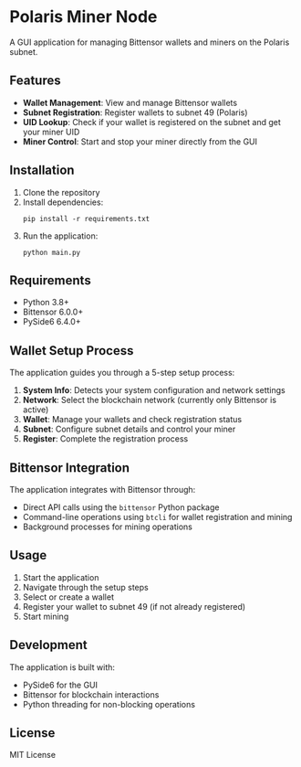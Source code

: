 # Polaris Miner Node

A GUI application for managing Bittensor wallets and miners on the Polaris subnet.

## Features

- **Wallet Management**: View and manage Bittensor wallets
- **Subnet Registration**: Register wallets to subnet 49 (Polaris)
- **UID Lookup**: Check if your wallet is registered on the subnet and get your miner UID
- **Miner Control**: Start and stop your miner directly from the GUI

## Installation

1. Clone the repository
2. Install dependencies:
   ```
   pip install -r requirements.txt
   ```
3. Run the application:
   ```
   python main.py
   ```

## Requirements

- Python 3.8+
- Bittensor 6.0.0+
- PySide6 6.4.0+

## Wallet Setup Process

The application guides you through a 5-step setup process:

1. **System Info**: Detects your system configuration and network settings
2. **Network**: Select the blockchain network (currently only Bittensor is active)
3. **Wallet**: Manage your wallets and check registration status
4. **Subnet**: Configure subnet details and control your miner
5. **Register**: Complete the registration process

## Bittensor Integration

The application integrates with Bittensor through:

- Direct API calls using the `bittensor` Python package
- Command-line operations using `btcli` for wallet registration and mining
- Background processes for mining operations

## Usage

1. Start the application
2. Navigate through the setup steps
3. Select or create a wallet
4. Register your wallet to subnet 49 (if not already registered)
5. Start mining

## Development

The application is built with:

- PySide6 for the GUI
- Bittensor for blockchain interactions
- Python threading for non-blocking operations

## License

MIT License 